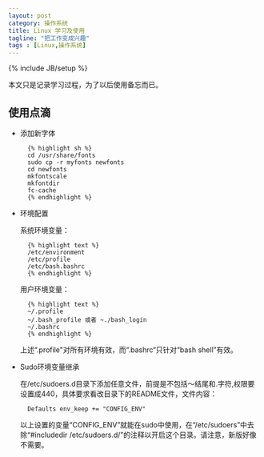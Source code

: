 ```yaml
---
layout: post
category: 操作系统
title: Linux 学习及使用
tagline: "把工作变成兴趣"
tags : [Linux,操作系统]
---
```

{% include JB/setup %}

本文只是记录学习过程，为了以后使用备忘而已。

使用点滴
--------

* 添加新字体

        {% highlight sh %}
        cd /usr/share/fonts
        sudo cp -r myfonts newfonts
        cd newfonts
        mkfontscale
        mkfontdir
        fc-cache
        {% endhighlight %}

* 环境配置

    系统环境变量：

        {% highlight text %}
        /etc/environment
        /etc/profile
        /etc/bash.bashrc
        {% endhighlight %}

    用户环境变量：

        {% highlight text %}
        ~/.profile
        ~/.bash_profile 或者 ~./bash_login
        ~/.bashrc
        {% endhighlight %}

    上述“.profile"对所有环境有效，而“.bashrc“只针对“bash shell”有效。

* Sudo环境变量继承

    在/etc/sudoers.d目录下添加任意文件，前提是不包括～结尾和.字符,权限要设置成440，具体要求看改目录下的README文件，文件内容：

        Defaults env_keep += "CONFIG_ENV"

    以上设置的变量“CONFIG_ENV”就能在sudo中使用，在“/etc/sudoers”中去除“#includedir /etc/sudoers.d/”的注释以开启这个目录。请注意，新版好像不需要。
